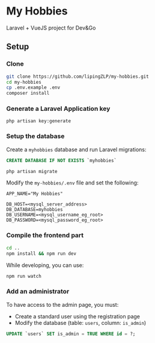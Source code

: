 # My Hobbies

Laravel + VueJS project for Dev&Go

## Setup

### Clone

```sh
git clone https://github.com/lipingZLP/my-hobbies.git
cd my-hobbies
cp .env.example .env
composer install
```

### Generate a Laravel Application key

```
php artisan key:generate
```

### Setup the database

Create a `myhobbies` database and run Laravel migrations:

```sql
CREATE DATABASE IF NOT EXISTS `myhobbies`
```

```sh
php artisan migrate
```

Modify the `my-hobbies/.env` file and set the following:

```
APP_NAME="My Hobbies"

DB_HOST=<mysql_server_address>
DB_DATABASE=myhobbies
DB_USERNAME=<mysql_username_eg_root>
DB_PASSWORD=<mysql_password_eg_root>
```


### Compile the frontend part

```sh
cd ..
npm install && npm run dev
```

While developing, you can use:

```sh
npm run watch
```


### Add an administrator

To have access to the admin page, you must:
- Create a standard user using the registration page
- Modify the database (table: `users`, column: `is_admin`)

```sql
UPDATE `users` SET is_admin = TRUE WHERE id = ?;
```
